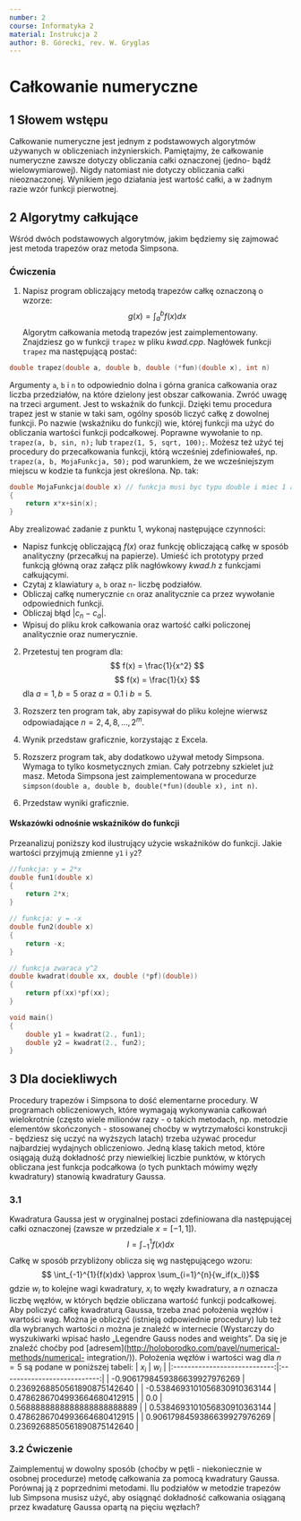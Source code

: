 ```yaml
---
number: 2
course: Informatyka 2
material: Instrukcja 2
author: B. Górecki, rev. W. Gryglas
---
```


# Całkowanie numeryczne


## 1 Słowem wstępu
Całkowanie numeryczne jest jednym z podstawowych algorytmów używanych w obliczeniach inżynierskich. Pamiętajmy, że całkowanie numeryczne zawsze dotyczy obliczania całki oznaczonej (jedno- bądź wielowymiarowej). Nigdy natomiast nie dotyczy obliczania całki nieoznaczonej. Wynikiem jego działania jest wartość całki, a w żadnym razie wzór funkcji pierwotnej.

## 2 Algorytmy całkujące

Wśród dwóch podstawowych algorytmów, jakim będziemy się zajmować jest
metoda trapezów oraz metoda Simpsona.

### Ćwiczenia
1. Napisz program obliczający metodą trapezów całkę oznaczoną o wzorze:
$$ g(x) = \int_{a}^{b}{f(x)dx} $$
Algorytm całkowania metodą trapezów jest zaimplementowany. Znajdziesz go w funkcji `trapez` w pliku *kwad.cpp*. Nagłówek funkcji `trapez` ma następującą postać:
```c++
double trapez(double a, double b, double (*fun)(double x), int n)
```
Argumenty `a`, `b` i `n` to odpowiednio dolna i górna granica całkowania oraz liczba przedziałów, na które dzielony jest obszar całkowania. Zwróć uwagę na trzeci argument. Jest to wskaźnik do funkcji. Dzięki temu procedura trapez jest w stanie w taki sam, ogólny sposób liczyć całkę z dowolnej funkcji. Po nazwie (wskaźniku do funkcji) wie, której funkcji
ma użyć do obliczania wartości funkcji podcałkowej. Poprawne wywołanie to np. `trapez(a, b, sin, n);` lub `trapez(1, 5, sqrt, 100);`. Możesz też użyć tej procedury do przecałkowania funkcji, którą wcześniej zdefiniowałeś, np. `trapez(a, b, MojaFunkcja, 50);` pod warunkiem, że we wcześniejszym miejscu w kodzie ta funkcja jest określona. Np. tak:
```c++
double MojaFunkcja(double x) // funkcja musi byc typu double i miec 1 argument typu double
{
    return x*x+sin(x);
}
```
Aby zrealizować zadanie z punktu 1, wykonaj następujące czynności:
- Napisz funkcję obliczającą $f(x)$ oraz funkcję obliczającą całkę w sposób analityczny (przecałkuj na papierze). Umieść ich prototypy przed funkcją główną oraz załącz plik nagłówkowy *kwad.h* z funkcjami całkującymi.
- Czytaj z klawiatury `a`, `b` oraz `n`- liczbę podziałów.
- Obliczaj całkę numerycznie `cn` oraz analitycznie ca przez wywołanie odpowiednich funkcji.
- Obliczaj błąd $|c_n - c_a|$.
- Wpisuj do pliku krok całkowania oraz wartość całki policzonej analitycznie oraz numerycznie.


2. Przetestuj ten program dla:
$$ f(x) = \frac{1}{x^2} $$
$$ f(x) = \frac{1}{x} $$
dla $a = 1, b = 5$ oraz $a = 0.1$ i $b = 5$.

3. Rozszerz ten program tak, aby zapisywał do pliku kolejne wierwsz odpowiadające $n = 2, 4, 8, . . . , 2^m$.

4. Wynik przedstaw graficznie, korzystając z Excela.

5. Rozszerz program tak, aby dodatkowo używał metody Simpsona. Wymaga to tylko kosmetycznych zmian. Cały potrzebny szkielet już masz. Metoda Simpsona jest zaimplementowana w procedurze `simpson(double a, double b, double(*fun)(double x), int n)`.

6. Przedstaw wyniki graficznie.


#### Wskazówki odnośnie wskaźników do funkcji
Przeanalizuj poniższy kod ilustrujący użycie wskaźników do funkcji. Jakie wartości przyjmują zmienne `y1` i `y2`?
```c++
//funkcja: y = 2*x
double fun1(double x)
{
	return 2*x;
}

// funkcja: y = -x
double fun2(double x)
{
	return -x;
}

// funkcja zwaraca y^2
double kwadrat(double xx, double (*pf)(double))
{
	return pf(xx)*pf(xx);
}

void main()
{
	double y1 = kwadrat(2., fun1);
	double y2 = kwadrat(2., fun2);
}
```

## 3 Dla dociekliwych
Procedury trapezów i Simpsona to dość elementarne procedury. W programach obliczeniowych, które wymagają wykonywania całkowań wielokrotnie (często wiele milionów razy - o takich metodach, np. metodzie elementów skończonych - stosowanej choćby w wytrzymałości konstrukcji - będziesz się uczyć na wyższych latach) trzeba używać procedur najbardziej wydajnych obliczeniowo. Jedną klasę takich metod, które osiągają dużą dokładność przy niewielkiej liczbie punktów, w których obliczana jest funkcja podcałkowa (o tych punktach mówimy węzły kwadratury) stanowią kwadratury Gaussa.

### 3.1
Kwadratura Gaussa jest w oryginalnej postaci zdefiniowana dla następującej całki oznaczonej (zawsze w przedziale $x = [−1, 1]$).
$$ I = \int_{-1}^{1}{f(x)dx} $$
Całkę w sposób przybliżony oblicza się wg następującego wzoru:
$$ \int_{-1}^{1}{f(x)dx} \approx \sum_{i=1}^{n}{w_if(x_i)}$$
gdzie $w_i$ to kolejne wagi kwadratury, $x_i$ to węzły kwadratury, a $n$ oznacza liczbę węzłów, w których będzie obliczana wartość funkcji podcałkowej. Aby policzyć całkę kwadraturą Gaussa, trzeba znać położenia węzłów i wartości wag. Można je obliczyć (istnieją odpowiednie procedury) lub też dla wybranych wartości $n$ można je znaleźć w internecie (Wystarczy do wyszukiwarki wpisać hasło „Legendre Gauss nodes and weights”. Da się
je znaleźć choćby pod [adresem](http://holoborodko.com/pavel/numerical-methods/numerical-
integration/)). Położenia węzłów i wartości wag dla $n = 5$ są podane w poniższej tabeli:
|             $x_i$            |            $w_i$            |
|:----------------------------:|:---------------------------:|
| -0.9061798459386639927976269 | 0.2369268850561890875142640 |
| -0.5384693101056830910363144 | 0.4786286704993664680412915 |
|              0.0             | 0.5688888888888888888888889 |
|  0.5384693101056830910363144 | 0.4786286704993664680412915 |
|  0.9061798459386639927976269 | 0.2369268850561890875142640 |

### 3.2 Ćwiczenie
Zaimplementuj w dowolny sposób (choćby w pętli - niekoniecznie w osobnej procedurze) metodę całkowania za pomocą kwadratury Gaussa. Porównaj ją z poprzednimi metodami. Ilu podziałów w metodzie trapezów lub Simpsona musisz użyć, aby osiągnąć dokładność całkowania osiąganą przez kwadaturę Gaussa opartą na pięciu węzłach?
